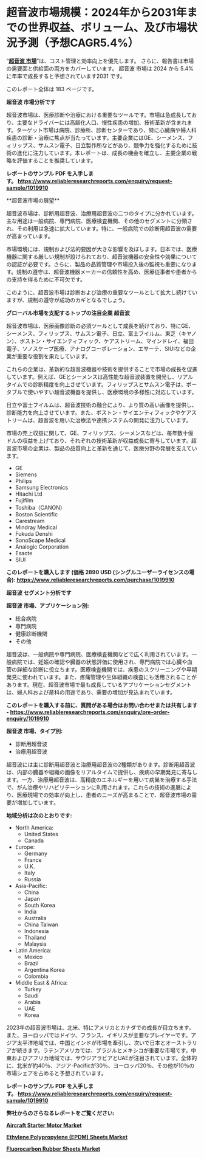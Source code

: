 <p><h1>超音波市場規模：2024年から2031年までの世界収益、ボリューム、及び市場状況予測（予想CAGR5.4%）</h1></p><p>&ldquo;<strong><a href="https://www.reliableresearchreports.com/ultrasound-r1019910?utm_campaign=107&utm_medium=9&utm_source=Github&utm_content=ia&utm_term=28122024&utm_id=ultrasound">超音波 市場</a></strong>&rdquo;は、コスト管理と効率向上を優先します。 さらに、報告書は市場の需要面と供給面の両方をカバーしています。 超音波 市場は 2024 から 5.4% に年率で成長すると予想されています2031 です。</p>
<p>このレポート全体は 183 ページです。</p>
<p><strong>超音波 市場分析です</strong></p>
<p><p>超音波市場は、医療診断や治療における重要なツールです。市場は急成長しており、主要なドライバーには高齢化人口、慢性疾患の増加、技術革新が含まれます。ターゲット市場は病院、診療所、診断センターであり、特に心臓病や婦人科疾患の診断・治療に焦点が当たっています。主要企業にはGE、シーメンス、フィリップス、サムスン電子、日立製作所などがあり、競争力を強化するために技術の進化に注力しています。本レポートは、成長の機会を確立し、主要企業の戦略を評価することを推奨しています。</p></p>
<p><strong>レポートのサンプル PDF を入手します。&nbsp;<a href="https://www.reliableresearchreports.com/enquiry/request-sample/1019910?utm_campaign=107&utm_medium=9&utm_source=Github&utm_content=ia&utm_term=28122024&utm_id=ultrasound">https://www.reliableresearchreports.com/enquiry/request-sample/1019910</a></strong></p>
<p><p>**超音波市場の展望**</p><p>超音波市場は、診断用超音波、治療用超音波の二つのタイプに分かれています。主な用途は一般病院、専門病院、医療検査機関、その他のセグメントに分類され、その利用は急速に拡大しています。特に、一般病院での診断用超音波の需要が高まっています。</p><p>市場環境には、規制および法的要因が大きな影響を及ぼします。日本では、医療機器に関する厳しい規制が設けられており、超音波機器の安全性や効果についての認証が必要です。さらに、製品の品質管理や市場投入後の監視も重要になります。規制の遵守は、超音波機器メーカーの信頼性を高め、医療従事者や患者からの支持を得るために不可欠です。</p><p>このように、超音波市場は診断および治療の重要なツールとして拡大し続けていますが、規制の遵守が成功のカギとなるでしょう。</p></p>
<p><strong>グローバル市場を支配するトップの注目企業 超音波</strong></p>
<p><p>超音波市場は、医療画像診断の必須ツールとして成長を続けており、特にGE、シーメンス、フィリップス、サムスン電子、日立、富士フイルム、東芝（キヤノン）、ボストン・サイエンティフィック、ケアストリーム、マインドレイ、福田電子、ソノスケープ医療、アナログコーポレーション、エサーテ、SIUIなどの企業が重要な役割を果たしています。</p><p>これらの企業は、革新的な超音波機器や技術を提供することで市場の成長を促進しています。例えば、GEとシーメンスは高性能な超音波装置を開発し、リアルタイムでの診断精度を向上させています。フィリップスとサムスン電子は、ポータブルで使いやすい超音波機器を提供し、医療環境の多様性に対応しています。</p><p>日立や富士フイルムは、超音波技術の融合により、より質の高い画像を提供し、診断能力を向上させています。また、ボストン・サイエンティフィックやケアストリームは、超音波を用いた治療法や連携システムの開発に注力しています。</p><p>市場の売上収益に関して、GE、フィリップス、シーメンスなどは、毎年数十億ドルの収益を上げており、それぞれの技術革新が収益成長に寄与しています。超音波市場の企業は、製品の品質向上と革新を通じて、医療分野の発展を支えています。</p></p>
<p><ul><li>GE</li><li>Siemens</li><li>Philips</li><li>Samsung Electronics</li><li>Hitachi Ltd</li><li>Fujifilm</li><li>Toshiba（CANON）</li><li>Boston Scientific</li><li>Carestream</li><li>Mindray Medical</li><li>Fukuda Denshi</li><li>SonoScape Medical</li><li>Analogic Corporation</li><li>Esaote</li><li>SIUI</li></ul></p>
<p><strong>このレポートを購入します (価格 2890 USD (シングルユーザーライセンスの場合):&nbsp;<a href="https://www.reliableresearchreports.com/purchase/1019910?utm_campaign=107&utm_medium=9&utm_source=Github&utm_content=ia&utm_term=28122024&utm_id=ultrasound">https://www.reliableresearchreports.com/purchase/1019910</a></strong></p>
<p><strong>超音波 セグメント分析です</strong></p>
<p><strong>超音波 市場、アプリケーション別:</strong></p>
<p><ul><li>総合病院</li><li>専門病院</li><li>健康診断機関</li><li>その他</li></ul></p>
<p><p>超音波は、一般病院や専門病院、医療検査機関などで広く利用されています。一般病院では、妊娠の確認や臓器の状態評価に使用され、専門病院では心臓や血管の詳細な診断に役立ちます。医療検査機関では、疾患のスクリーニングや早期発見に使われています。また、疼痛管理や生体組織の検査にも活用されることがあります。現在、超音波市場で最も成長しているアプリケーションセグメントは、婦人科および産科の用途であり、需要の増加が見込まれています。</p></p>
<p><strong>このレポートを購入する前に、質問がある場合はお問い合わせまたは共有します - <a href="https://www.reliableresearchreports.com/enquiry/pre-order-enquiry/1019910?utm_campaign=107&utm_medium=9&utm_source=Github&utm_content=ia&utm_term=28122024&utm_id=ultrasound">https://www.reliableresearchreports.com/enquiry/pre-order-enquiry/1019910</a></strong></p>
<p><strong>超音波 市場、タイプ別:</strong></p>
<p><ul><li>診断用超音波</li><li>治療用超音波</li></ul></p>
<p><p>超音波には主に診断用超音波と治療用超音波の2種類があります。診断用超音波は、内部の臓器や組織の画像をリアルタイムで提供し、疾病の早期発見に寄与します。一方、治療用超音波は、高精度のエネルギーを用いて病巣を治療する手法で、がん治療やリハビリテーションに利用されます。これらの技術の進展により、医療現場での効率が向上し、患者のニーズが高まることで、超音波市場の需要が増加しています。</p></p>
<p><strong>地域分析は次のとおりです:</strong></p>
<p><ul>
    <li>
        North America:
        <ul>
            <li>United States</li>
            <li>Canada</li>
        </ul>
    </li>
    <li>
        Europe:
        <ul>
            <li>Germany</li>
            <li>France</li>
            <li>U.K.</li>
            <li>Italy</li>
            <li>Russia</li>
        </ul>
    </li>
    <li>
        Asia-Pacific:
        <ul>
            <li>China</li>
            <li>Japan</li>
            <li>South Korea</li>
            <li>India</li>
            <li>Australia</li>
            <li>China Taiwan</li>
            <li>Indonesia</li>
            <li>Thailand</li>
            <li>Malaysia</li>
        </ul>
    </li>
    <li>
        Latin America:
        <ul>
            <li>Mexico</li>
            <li>Brazil</li>
            <li>Argentina Korea</li>
            <li>Colombia</li>
        </ul>
    </li>
    <li>
        Middle East & Africa:
        <ul>
            <li>Turkey</li>
            <li>Saudi</li>
            <li>Arabia</li>
            <li>UAE</li>
            <li>Korea</li>
        </ul>
    </li>
    </ul></p>
<p><p>2023年の超音波市場は、北米、特にアメリカとカナダでの成長が目立ちます。また、ヨーロッパではドイツ、フランス、イギリスが主要なプレイヤーです。アジア太平洋地域では、中国とインドが市場を牽引し、次いで日本とオーストラリアが続きます。ラテンアメリカでは、ブラジルとメキシコが重要な市場です。中東およびアフリカ地域では、サウジアラビアとUAEが注目されています。全体的に、北米が約40％、アジア-Pacificが30％、ヨーロッパ20％、その他が10％の市場シェアを占めると予想されています。</p></p>
<p><strong>レポートのサンプル PDF を入手します。&nbsp;<a href="https://www.reliableresearchreports.com/enquiry/request-sample/1019910?utm_campaign=107&utm_medium=9&utm_source=Github&utm_content=ia&utm_term=28122024&utm_id=ultrasound">https://www.reliableresearchreports.com/enquiry/request-sample/1019910</a></strong></p>
<p><strong></strong></p>
<p><strong></strong></p>
<p><strong></strong></p>
<p><strong></strong></p>
<p><strong>弊社からのさらなるレポートをご覧ください:</strong></p>
<p><strong><p><a href="https://github.com/joannesouthgate/Market-Research-Report-List-5/blob/main/aircraft-starter-motor-market.md?utm_campaign=107&utm_medium=9&utm_source=Github&utm_content=ia&utm_term=28122024&utm_id=ultrasound">Aircraft Starter Motor Market</a></p><p><a href="https://github.com/maclarensidney/Market-Research-Report-List-1/blob/main/ethylene-polypropylene-epdm-sheets-market.md?utm_campaign=107&utm_medium=9&utm_source=Github&utm_content=ia&utm_term=28122024&utm_id=ultrasound">Ethylene Polypropylene (EPDM) Sheets Market</a></p><p><a href="https://github.com/DianaWilson796/Market-Research-Report-List-1/blob/main/fluorocarbon-rubber-sheets-market.md?utm_campaign=107&utm_medium=9&utm_source=Github&utm_content=ia&utm_term=28122024&utm_id=ultrasound">Fluorocarbon Rubber Sheets Market</a></p></strong></p>